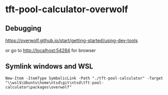 # tft-pool-calculator-overwolf

## Debugging

<https://overwolf.github.io/start/getting-started/using-dev-tools>

or go to <http://localhost:54284> for browser

## Symlink windows and WSL

`New-Item -ItemType SymbolicLink -Path "./tft-pool-calculator" -Target "\\wsl$\Ubuntu\home\ntsd\git\ntsd\tft-pool-calculator\packages\overwolf"`
